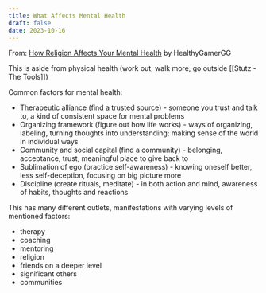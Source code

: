 ```yaml
---
title: What Affects Mental Health
draft: false
date: 2023-10-16
---
```


From: [How Religion Affects Your Mental Health](https://www.youtube.com/watch?v=sc3ycMvyuoo) by HealthyGamerGG

This is aside from physical health (work out, walk more, go outside [[Stutz - The Tools]])

Common factors for mental health:
- Therapeutic alliance (find a trusted source) - someone you trust and talk to, a kind of consistent space for mental problems
- Organizing framework (figure out how life works) - ways of organizing, labeling, turning thoughts into understanding; making sense of the world in individual ways
- Community and social capital (find a community) - belonging, acceptance, trust, meaningful place to give back to
- Sublimation of ego (practice self-awareness) - knowing oneself better, less self-deception, focusing on big picture more
- Discipline (create rituals, meditate) - in both action and mind, awareness of habits, thoughts and reactions

This has many different outlets, manifestations with varying levels of mentioned factors:
- therapy
- coaching
- mentoring
- religion
- friends on a deeper level
- significant others
- communities